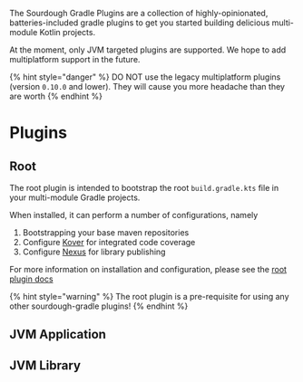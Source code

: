 The Sourdough Gradle Plugins are a collection of highly-opinionated, batteries-included gradle plugins to get you
started building delicious multi-module Kotlin projects.

At the moment, only JVM targeted plugins are supported. We hope to add multiplatform support in the future.

{% hint style="danger" %}
DO NOT use the legacy multiplatform plugins (version `0.10.0` and lower). They will cause you more headache than they
are worth
{% endhint %}

# Plugins

## Root

The root plugin is intended to bootstrap the root `build.gradle.kts` file in your multi-module Gradle projects.

When installed, it can perform a number of configurations, namely

1. Bootstrapping your base maven repositories
2. Configure [Kover](https://github.com/Kotlin/kotlinx-kover) for integrated code coverage
3. Configure [Nexus](https://www.sonatype.com/products/nexus-repository) for library publishing

For more information on installation and configuration, please see the [root plugin docs](plugins/plugin_root.md)

{% hint style="warning" %}
The root plugin is a pre-requisite for using any other sourdough-gradle plugins!
{% endhint %}

## JVM Application

## JVM Library